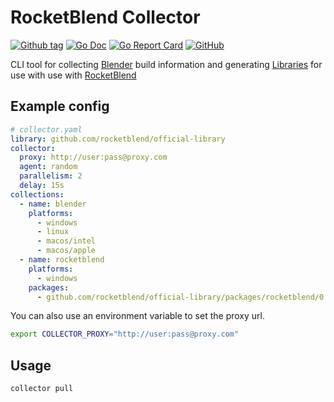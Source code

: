 # RocketBlend Collector

[![Github tag](https://badgen.net/github/tag/rocketblend/rocketblend-collector)](https://github.com/rocketblend/rocketblend-collector/tags)
[![Go Doc](https://img.shields.io/badge/go-documentation-blue.svg?style=flat-square)](https://pkg.go.dev/github.com/rocketblend/rocketblend-collector)
[![Go Report Card](https://goreportcard.com/badge/github.com/rocketblend/rocketblend-collector)](https://goreportcard.com/report/github.com/rocketblend/rocketblend-collector)
[![GitHub](https://img.shields.io/github/license/rocketblend/rocketblend-collector)](https://github.com/rocketblend/rocketblend-collector/blob/master/LICENSE)

CLI tool for collecting [Blender](https://www.blender.org/) build information and generating [Libraries](https://github.com/rocketblend/official-library) for use with use with [RocketBlend](https://github.com/rocketblend/rocketblend)

## Example config

```yaml
# collector.yaml
library: github.com/rocketblend/official-library
collector:
  proxy: http://user:pass@proxy.com
  agent: random
  parallelism: 2
  delay: 15s
collections:
  - name: blender
    platforms:
      - windows
      - linux
      - macos/intel
      - macos/apple
  - name: rocketblend
    platforms:
      - windows
    packages:
      - github.com/rocketblend/official-library/packages/rocketblend/0.1.0
```

You can also use an environment variable to set the proxy url.

```bash
export COLLECTOR_PROXY="http://user:pass@proxy.com"
```

## Usage

```bash
collector pull
```